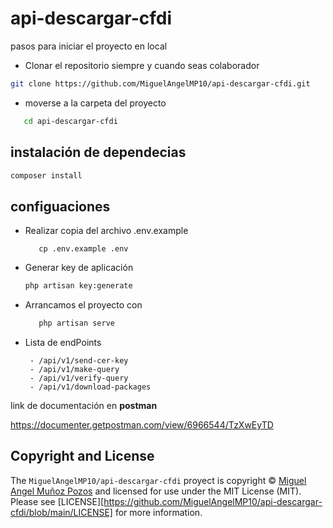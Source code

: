 # api-descargar-cfdi


pasos para iniciar el proyecto en local

* Clonar el repositorio siempre y cuando seas colaborador
 ```bash
git clone https://github.com/MiguelAngelMP10/api-descargar-cfdi.git
```
* moverse a la carpeta del proyecto 
 ```bash
    cd api-descargar-cfdi
```

## instalación de dependecias 
```bash
composer install
```
## configuaciones
* Realizar copia del archivo .env.example
    ```
       cp .env.example .env
    ```

* Generar key de aplicación
    ```bash
    php artisan key:generate
    ```
 * Arrancamos el proyecto con 
    ```bash
       php artisan serve
    ```

* Lista de endPoints
   ```
    - /api/v1/send-cer-key
    - /api/v1/make-query
    - /api/v1/verify-query
    - /api/v1/download-packages
    ```

link de documentación en **postman** 

https://documenter.getpostman.com/view/6966544/TzXwEyTD



## Copyright and License

The `MiguelAngelMP10/api-descargar-cfdi` proyect is copyright © [Miguel Angel Muñoz Pozos]()
and licensed for use under the MIT License (MIT). Please see [LICENSE][https://github.com/MiguelAngelMP10/api-descargar-cfdi/blob/main/LICENSE] for more information.
